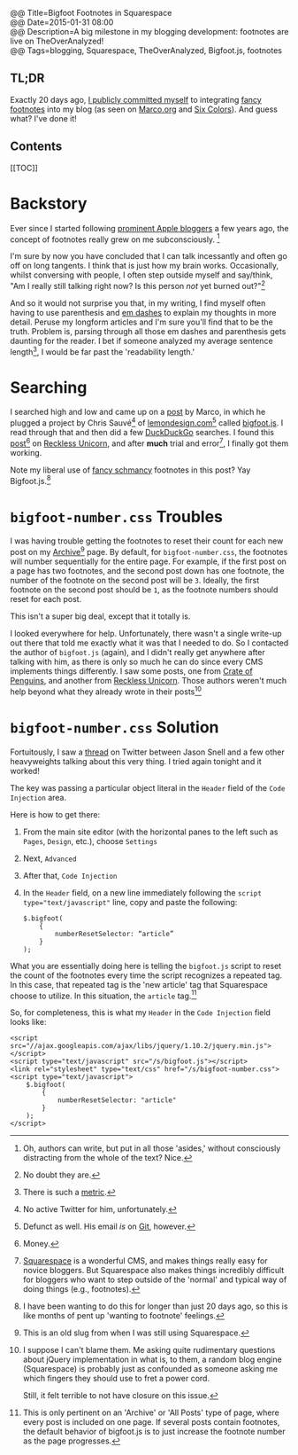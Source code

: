 @@ Title=Bigfoot Footnotes in Squarespace  
@@ Date=2015-01-31 08:00  
@@ Description=A big milestone in my blogging development: footnotes are live on TheOverAnalyzed!  
@@ Tags=blogging, Squarespace, TheOverAnalyzed, Bigfoot.js, footnotes  

## TL;DR

Exactly 20 days ago, [I publicly committed myself][twitter] to integrating [fancy footnotes][bigfootjs] into my blog (as seen on [Marco.org][marco] and [Six Colors][sixcolors]). And guess what? I've done it!

<h2>Contents</h2>

[[TOC]]

# Backstory

Ever since I started following [prominent Apple bloggers][daringfireball] a few years ago, the concept of footnotes really grew on me subconsciously. [^sc]

I'm sure by now you have concluded that I can talk incessantly and often go off on long tangents. I think that is just how my brain works. Occasionally, whilst conversing with people, I often step outside myself and say/think, "Am I really still talking right now? Is this person *not* yet burned out?"[^bo]

And so it would not surprise you that, in my writing, I find myself often having to use parenthesis and [em dashes][thepunctuationguide] to explain my thoughts in more detail. Peruse my longform articles and I'm sure you'll find that to be the truth. Problem is, parsing through all those em dashes and parenthesis gets daunting for the reader. I bet if someone analyzed my average sentence length[^asl], I would be far past the 'readability length.'

# Searching

I searched high and low and came up on a [post][marco 2] by Marco, in which he plugged a project by Chris Sauvé[^csa] of [lemondesign.com][lemondesign][^ld] called [bigfoot.js][bigfootjs]. I read through that and then did a few [DuckDuckGo][duckduckgo] searches. I found this [post][recklessunicorn][^bfs] on [Reckless Unicorn][recklessunicorn 2], and after **much** trial and error[^te], I finally got them working. 

Note my liberal use of [fancy schmancy][urbandictionary] footnotes in this post? Yay Bigfoot.js.[^pu]

# `bigfoot-number.css` Troubles

I was having trouble getting the footnotes to reset their count for each new post on my [Archive](/posts)[^old] page. By default, for `bigfoot-number.css`, the footnotes will number sequentially for the entire page. For example, if the first post on a page has two footnotes, and the second post down has one footnote, the number of the footnote on the second post will be `3`. Ideally, the first footnote on the second post should be `1`, as the footnote numbers should reset for each post. 

This isn't a super big deal, except that it totally is. 

I looked everywhere for help. Unfortunately, there wasn't a single write-up out there that told me exactly what it was that I needed to do. So I contacted the author of `bigfoot.js` (again), and I didn't really get anywhere after talking with him, as there is only so much he can do since every CMS implements things differently. I saw some posts, one from [Crate of Penguins][crateofpenguins], and another from [Reckless Unicorn][recklessunicorn 3]. Those authors weren't much help beyond what they already wrote in their posts[^tp]

# `bigfoot-number.css` Solution

Fortuitously, I saw a [thread][twitter 2] on Twitter between Jason Snell and a few other heavyweights talking about this very thing. I tried again tonight and it worked!

The key was passing a particular object literal in the `Header` field of the `Code Injection` area.

Here is how to get there:

1. From the main site editor (with the horizontal panes to the left such as `Pages`, `Design`, etc.), choose `Settings`
2. Next, `Advanced`
3. After that, `Code Injection`
4. In the `Header` field, on a new line immediately following the `script type="text/javascript"` line, copy and paste the following:

	```
	$.bigfoot(
		{
			numberResetSelector: “article”
		}
	);
    ```
    
What you are essentially doing here is telling the `bigfoot.js` script to reset the count of the footnotes every time the script recognizes a repeated tag. In this case, that repeated tag is the 'new article' tag that Squarespace choose to utilize. In this situation, the `article` tag.[^ar]

So, for completeness, this is what my `Header` in the `Code Injection` field looks like:

```
<script src="//ajax.googleapis.com/ajax/libs/jquery/1.10.2/jquery.min.js"></script>
<script type="text/javascript" src="/s/bigfoot.js"></script>
<link rel="stylesheet" type="text/css" href="/s/bigfoot-number.css">
<script type="text/javascript">
	$.bigfoot(
		{
			numberResetSelector: "article"
		}
	);
</script>
```

[^ar]: This is only pertinent on an 'Archive' or 'All Posts' type of page, where every post is included on one page. If several posts contain footnotes, the default behavior of bigfoot.js is to just increase the footnote number as the page progresses.
[^asl]: There is such a [metric][wordpress].
[^bfs]: Money.
[^bo]: No doubt they are. 
[^csa]: No active Twitter for him, unfortunately.
[^ld]: Defunct as well. His email *is* on [Git][github], however.
[^old]: This is an old slug from when I was still using Squarespace.
[^pu]: I have been wanting to do this for longer than just 20 days ago, so this is like months of pent up 'wanting to footnote' feelings.
[^sc]: Oh, authors can write, but put in all those 'asides,' without consciously distracting from the whole of the text? Nice.
[^te]: [Squarespace][ss] is a wonderful CMS, and makes things really easy for novice bloggers. But Squarespace also makes things incredibly difficult for bloggers who want to step outside of the 'normal' and typical way of doing things (e.g., footnotes). 
[^tp]: I suppose I can't blame them. Me asking quite rudimentary questions about jQuery implementation in what is, to them, a random blog engine (Squarespace) is probably just as confounded as someone asking me which fingers they should use to fret a power cord. 

	Still, it felt terrible to not have closure on this issue.
	
[bigfootjs]: http://www.bigfootjs.com
[crateofpenguins]: http://crateofpenguins.com/blog/2013-12-add-bigfoot-to-squarespace-sites
[daringfireball]: http://www.daringfireball.net
[duckduckgo]: https://duckduckgo.com/?q=bigfootjs&t=osx
[github]: https://github.com/lemonmade
[lemondesign]: http://www.lemondesign.com
[marco]: http://www.marco.org/
[marco 2]: http://www.marco.org/2013/12/15/bigfoot
[recklessunicorn]: http://recklessunicorn.net/blog/2014/2/11/how-to-use-bigfoot-on-squarespace
[recklessunicorn 2]: http://recklessunicorn.net/
[recklessunicorn 3]: http://recklessunicorn.net/blog/2014/2/11/how-to-use-bigfoot-on-squarespacecra
[sixcolors]: http://www.sixcolors.com
[ss]: http://www.sqarespace.com
[thepunctuationguide]: http://www.thepunctuationguide.com/em-dash.html
[twitter]: https://twitter.com/TheOverAnalyzed/status/553716002999898112
[twitter 2]: https://twitter.com/jsnell/status/560581646248722433
[urbandictionary]: http://www.urbandictionary.com/define.php?term=Fancy+Schmancy
[wordpress]: https://strainindex.wordpress.com/2008/07/28/the-average-sentence-length/
